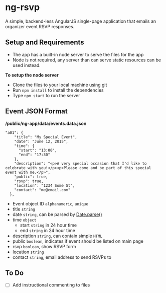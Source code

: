 # ng-rsvp

A simple, backend-less AngularJS single-page application that emails an organizer event RSVP responses.

## Setup and Requirements

* The app has a built-in node server to serve the files for the app
 * Node is not required, any server than can serve static resources can be used instead.

**To setup the node server**
* Clone the files to your local machine using git
* Run `npm install` to install the dependencies
* Type `npm start` to run the server

## Event JSON Format

**/public/ng-app/data/events.data.json**

```
"a01": {
    "title": "My Special Event",
    "date": "June 12, 2015",
    "time": {
      "start": "13:00",
      "end": "17:30"
    },
    "description": "<p>A very special occasion that I'd like to celebrate with you!</p><p>Please come and be part of this special event with me.</p>",
    "public": true,
    "rsvp": true,
    "location": "1234 Some St",
    "contact": "me@email.com"
  },
``` 

* Event object ID `alphanumeric`, `unique`
 * title `string`
 * date `string`, can be parsed by [Date.parse()](https://developer.mozilla.org/en-US/docs/Web/JavaScript/Reference/Global_Objects/Date/parse)
 * time `object`
   * start `string` in 24 hour time
   * end `string` in 24 hour time
 * description `string`, can contain simple `HTML`
 * public `boolean`, indicates if event should be listed on main page
 * rsvp `boolean`, show RSVP form
 * location `string`
 * contact `string`, email address to send RSVPs to
   

## To Do

- [ ] Add instructional commenting to files
